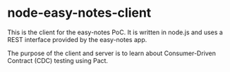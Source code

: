 # node-easy-notes-client
This is the client for the easy-notes PoC.
It is written in node.js and uses a REST interface
provided by the easy-notes app.

The purpose of the client and server is to
learn about Consumer-Driven Contract (CDC)
testing using Pact.